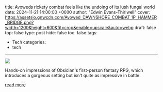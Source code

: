title: Avoweds rickety combat feels like the undoing of its lush fungal world
date: 2024-11-21 14:00:00 +0000
author: "Edwin Evans-Thirlwell"
cover: https://assetsio.gnwcdn.com/Avowed_DAWNSHORE_COMBAT_1P_HAMMER_BRIDGE.png?width=1200&height=600&fit=crop&enable=upscale&auto=webp
draft: false
top: false
type: post
hide: false
toc: false
tags:
  - Tech
categories:
  - tech
---

![](https://assetsio.gnwcdn.com/Avowed_DAWNSHORE_COMBAT_1P_HAMMER_BRIDGE.png?width=1200&height=600&fit=crop&enable=upscale&auto=webp)

Hands-on impressions of Obsidian's first-person fantasy RPG, which introduces a gorgeous setting but isn't quite as impressive in battle.

[read more](https://www.rockpapershotgun.com/avoweds-rickety-combat-feels-like-the-undoing-of-its-lush-fungal-world)
